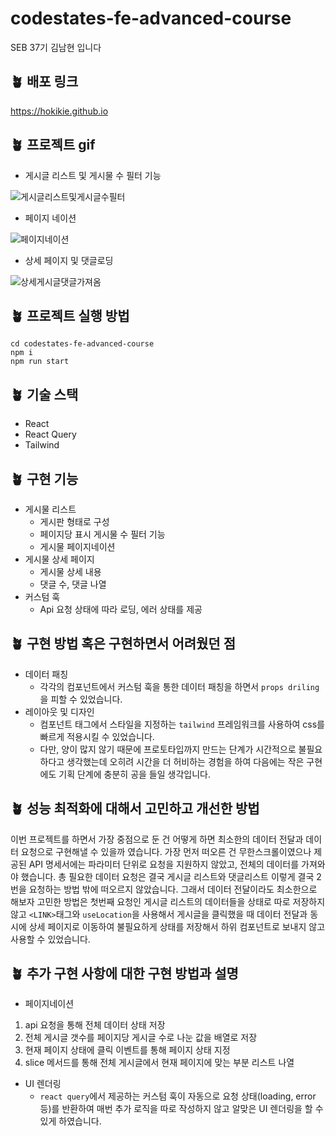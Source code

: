 # codestates-fe-advanced-course

SEB 37기 김남현 입니다

## 🪴 배포 링크

https://hokikie.github.io

## 🪴 프로젝트 gif 
- 게시글 리스트 및 게시물 수 필터 기능

![게시글리스트및게시글수필터](https://user-images.githubusercontent.com/96006602/182943490-47332f6d-9a44-4253-a5de-0189a6df2bbe.gif)
- 페이지 네이션

![페이지네이션](https://user-images.githubusercontent.com/96006602/182943578-8e8095d7-66d7-40fa-9838-4ae52caeaca2.gif)
- 상세 페이지 및 댓글로딩

![상세게시글댓글가져옴](https://user-images.githubusercontent.com/96006602/182943611-b95b9fdf-8094-43e2-8ceb-ca155e7ee362.gif)

## 🪴 프로젝트 실행 방법
```
cd codestates-fe-advanced-course
npm i
npm run start
```

## 🪴 기술 스택
- React
- React Query
- Tailwind

## 🪴 구현 기능
- 게시물 리스트
   - 게시판 형태로 구성
   - 페이지당 표시 게시물 수 필터 기능
   - 게시물 페이지네이션
- 게시물 상세 페이지
   - 게시물 상세 내용
   - 댓글 수, 댓글 나열
- 커스텀 훅
   - Api 요청 상태에 따라 로딩, 에러 상태를 제공 

## 🪴 구현 방법 혹은 구현하면서 어려웠던 점 
- 데이터 패칭
   - 각각의 컴포넌트에서 커스텀 훅을 통한 데이터 패칭을 하면서 ```props driling``` 을 피할 수 있었습니다. 
- 레이아웃 및 디자인
   - 컴포넌트 태그에서 스타일을 지정하는 ```tailwind``` 프레임워크를 사용하여 css를 빠르게 적용시킬 수 있었습니다.
   - 다만, 양이 많지 않기 때문에 프로토타입까지 만드는 단계가 시간적으로 불필요하다고 생각했는데 오히려 시간을 더 허비하는 경험을 하여 다음에는 작은 구현에도 기획 단계에 충분히 공을 들일 생각입니다. 
 
## 🪴 성능 최적화에 대해서 고민하고 개선한 방법
이번 프로젝트를 하면서 가장 중점으로 둔 건 어떻게 하면 최소한의 데이터 전달과 데이터 요청으로 구현해낼 수 있을까 였습니다.
가장 먼저 떠오른 건 무한스크롤이였으나 제공된 API 명세서에는 파라미터 단위로 요청을 지원하지 않았고, 전체의 데이터를 가져와야 했습니다.
총 필요한 데이터 요청은 결국 게시글 리스트와 댓글리스트 이렇게 결국 2번을 요청하는 방법 밖에 떠오르지 않았습니다.
그래서 데이터 전달이라도 최소한으로 해보자 고민한 방법은 첫번째 요청인 게시글 리스트의 데이터들을 상태로 따로 저장하지 않고 ```<LINK>```태그와 ```useLocation```을 사용해서 게시글을 클릭했을 때 데이터 전달과 동시에 상세 페이지로 이동하여 불필요하게 상태를 저장해서 하위 컴포넌트로 보내지 않고 사용할 수 있었습니다.

## 🪴 추가 구현 사항에 대한 구현 방법과 설명
- 페이지네이션 
1. api 요청을 통해 전체 데이터 상태 저장
2. 전체 게시글 갯수를 페이지당 게시글 수로 나눈 값을 배열로 저장
3. 현재 페이지 상태에 클릭 이벤트를 통해 페이지 상태 지정
4. slice 메서드를 통해 전체 게시글에서 현재 페이지에 맞는 부분 리스트 나열
- UI 렌더링
  - ```react query```에서 제공하는 커스텀 훅이 자동으로 요청 상태(loading, error 등)를 반환하여 매번 추가 로직을 따로 작성하지 않고 알맞은 UI 렌더링을 할 수 있게 하였습니다.
